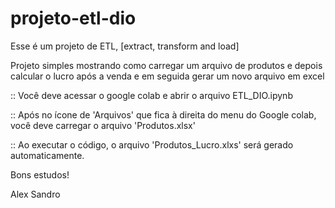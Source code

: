 # projeto-etl-dio

Esse é um projeto de ETL, [extract, transform and load]

Projeto simples mostrando como carregar um arquivo de produtos e depois calcular o lucro após a venda e em seguida gerar um novo arquivo em excel

:: Você deve acessar o google colab e abrir o arquivo ETL_DIO.ipynb

:: Após no ícone de 'Arquivos' que fica à direita do menu do Google colab, você deve carregar o arquivo 'Produtos.xlsx'

:: Ao executar o código, o arquivo 'Produtos_Lucro.xlxs' será gerado automaticamente.

Bons estudos!

Alex Sandro
